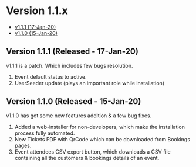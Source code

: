 # Version 1.1.x

- [v1.1.1 (17-Jan-20)](#v1.1.1)
- [v1.1.0 (15-Jan-20)](#v1.1.0)

<a name="v1.1.1"></a> 
## Version 1.1.1 (Released - 17-Jan-20)

v1.1.1 is a patch. Which includes few bugs resolution.

1. Event default status to active.
2. UserSeeder update (plays an important role while installation)


<a name="v1.1.0"></a> 
## Version 1.1.0 (Released - 15-Jan-20)

v1.1.0 has got some new features addition & a few bug fixes.

1. Added a web-installer for non-developers, which make the installation process fully automated.
2. New Tickets PDF with QrCode which can be downloaded from Bookings pages.
3. Event attendees CSV export button, which downloads a CSV file containing all the customers & bookings details of an event.